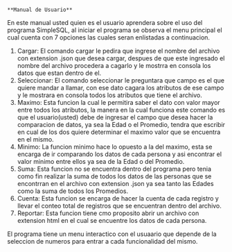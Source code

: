                                                                                  **Manual de Usuario**
En este manual usted quien es el usuario aprendera sobre el uso del programa SimpleSQL, al iniciar el programa se observa el menu principal el cual cuenta con 7 opciones las cuales seran enlistadas a continuacion.
1. Cargar: El comando cargar le pedira que ingrese el nombre del archivo con extension .json que desea cargar, despues de que este ingresado el nombre del archivo procedera a cagarlo y le mostrra en consola los datos que estan dentro de el.
2. Seleccionar: El comando seleccionar le preguntara que campo es el que quiere mandar a llamar, con ese dato cagara los atributos de ese campo y le mostrara en consola todos los atributos que tiene el archivo.
3. Maximo: Esta funcion la cual le permitira saber el dato con valor mayor entre todos los atributos, la manera en la cual funciona este comando es que el usuario(usted) debe de ingresar el campo que desea hacer la comparacion de datos, ya sea la Edad o el Promedio, tendra que escribir en cual de los dos quiere determinar el maximo valor que se encuentra en el mismo.
4. Minimo: La funcion minimo hace lo opuesto a la del maximo, esta se encarga de ir comparando los datos de cada persona y asi encontrar el valor minimo entre ellos ya sea de la Edad o del Promedio.
5. Suma: Esta funcion no se encuentra dentro del programa pero tenia como fin realizar la suma de todos los datos de las personas que se encontrran en el archivo con extension .json ya sea tanto las Edades como la suma de todos los Promedios.
6. Cuenta: Esta funcion se encarga de hacer la cuenta de cada registro y llevar el conteo total de registros que se encuentran dentro del archivo.
7. Reportar: Esta funcion tiene cmo proposito abrir un archivo con extension html en el cual se encuentre los datos de cada persona.

El programa tiene un menu interactico con el usuaario que depende de la seleccion de numeros para entrar a cada funcionalidad del mismo.